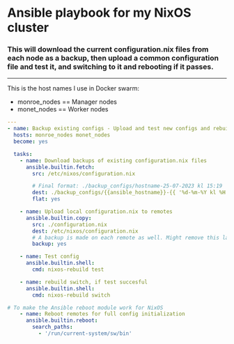 # Ansible playbook for my NixOS cluster
### This will download the current configuration.nix files from each node as a backup, then upload a common configuration file and test it, and switching to it and rebooting if it passes.
---
This is the host names I use in Docker swarm:
- monroe_nodes == Manager nodes
- monet_nodes == Worker nodes
```yaml
---
- name: Backup existing configs - Upload and test new configs and rebuild switch to them, with a reboot at the end
  hosts: monroe_nodes monet_nodes
  become: yes

  tasks:
    - name: Download backups of existing configuration.nix files
      ansible.builtin.fetch:
        src: /etc/nixos/configuration.nix

        # Final format: ./backup_configs/hostname-25-07-2023 kl 15:19
        dest: ./backup_configs/{{ansible_hostname}}-{{ '%d-%m-%Y kl %H:%M' | strftime }}/configuration.nix
        flat: yes

    - name: Upload local configuration.nix to remotes
      ansible.builtin.copy:
        src: ./configuration.nix
        dest: /etc/nixos/configuration.nix
        # A backup is made on each remote as well. Might remove this later.
        backup: yes

    - name: Test config
      ansible.builtin.shell:
        cmd: nixos-rebuild test

    - name: rebuild switch, if test succesful
      ansible.builtin.shell:
        cmd: nixos-rebuild switch

# To make the Ansible reboot module work for NixOS
    - name: Reboot remotes for full config initialization
      ansible.builtin.reboot:
        search_paths:
          - '/run/current-system/sw/bin'
```
